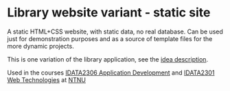 # Library website variant - static site

A static HTML+CSS website, with static data, no real database. Can be used just for demonstration
purposes and as a source of template files for the more dynamic projects.

This is one variation of the library application, see the [idea description](..).

Used in the
courses [IDATA2306 Application Development](https://www.ntnu.edu/studies/courses/IDATA2306)
and [IDATA2301 Web Technologies](https://www.ntnu.edu/studies/courses/IDATA2301)
at [NTNU](https://ntnu.edu)
